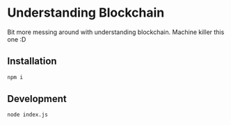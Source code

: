 # Understanding Blockchain

Bit more messing around with understanding blockchain. Machine killer this one :D

## Installation 

```sh
npm i
```

## Development

```sh
node index.js
```